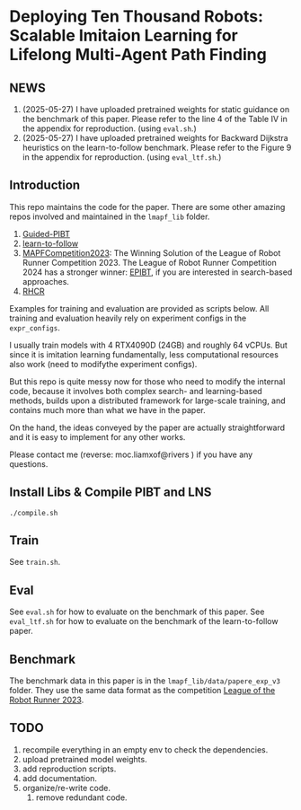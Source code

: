 # Deploying Ten Thousand Robots: Scalable Imitaion Learning for Lifelong Multi-Agent Path Finding

## NEWS
1. (2025-05-27) I have uploaded pretrained weights for static guidance on the benchmark of this paper. Please refer to the line 4 of the Table IV in the appendix for reproduction. (using `eval.sh`.)
2. (2025-05-27) I have uploaded pretrained weights for Backward Dijkstra heuristics on the learn-to-follow benchmark. Please refer to the Figure 9 in the appendix for reproduction. (using `eval_ltf.sh`.)

## Introduction
This repo maintains the code for the paper. There are some other amazing repos involved and maintained in the `lmapf_lib` folder. 
1. [Guided-PIBT](https://github.com/nobodyczcz/Guided-PIBT)
2. [learn-to-follow](https://github.com/AIRI-Institute/learn-to-follow)
3. [MAPFCompetition2023](https://github.com/DiligentPanda/MAPF-LRR2023): The Winning Solution of the League of Robot Runner Competition 2023. The League of Robot Runner Competition 2024 has a stronger winner: [EPIBT](https://github.com/Straple/LORR24), if you are interested in search-based approaches.
4. [RHCR](https://github.com/Jiaoyang-Li/RHCR)

Examples for training and evaluation are provided as scripts below.  All training and evaluation heavily rely on experiment configs in the `expr_configs`. 

I usually train models with 4 RTX4090D (24GB) and roughly 64 vCPUs. But since it is imitation learning fundamentally, less computational resources also work (need to modifythe experiment configs). 

But this repo is quite messy now for those who need to modify the internal code, because it involves both complex search- and learning-based methods, builds upon a distributed framework for large-scale training, and contains much more than what we have in the paper.

On the hand, the ideas conveyed by the paper are actually straightforward and it is easy to implement for any other works.

Please contact me (reverse:
moc.liamxof@rivers
) if you have any questions.

## Install Libs & Compile PIBT and LNS
```
./compile.sh
```

## Train
See `train.sh`.

## Eval
See `eval.sh` for how to evaluate on the benchmark of this paper.
See `eval_ltf.sh` for how to evaluate on the benchmark of the learn-to-follow paper.

## Benchmark
The benchmark data in this paper is in the `lmapf_lib/data/papere_exp_v3` folder. They use the same data format as the competition [League of the Robot Runner 2023](https://github.com/MAPF-Competition/Benchmark-Archive/tree/main/2023%20Competition).

## TODO
1. recompile everything in an empty env to check the dependencies.
2. upload pretrained model weights.
3. add reproduction scripts.
4. add documentation.
5. organize/re-write code.
    1. remove redundant code.
